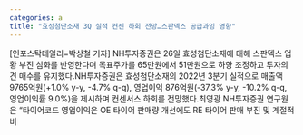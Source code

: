 ```yaml
---
categories: a
title: "효성첨단소재 3Q 실적 컨센 하회 전망…스판덱스 공급과잉 영향"
---
```

[인포스탁데일리=박상철 기자] NH투자증권은 26일 효성첨단소재에 대해 스판덱스 업황 부진 심화를 반영한다며 목표주가를 65만원에서 51만원으로 하향 조정하고 투자의견 매수를 유지했다.NH투자증권은 효성첨단소재의 2022년 3분기 실적으로 매출액 9765억원(+1.0% y-y, -4.7% q-q), 영업이익 876억원(-37.3% y-y, -10.2% q-q, 영업이익률 9.0%)을 제시하며 컨센서스 하회를 전망했다.최영광 NH투자증권 연구원은 “타이어코드 영업이익은 OE 타이어 판매량 개선에도 RE 타이어 판매 부진 및 계절적 비